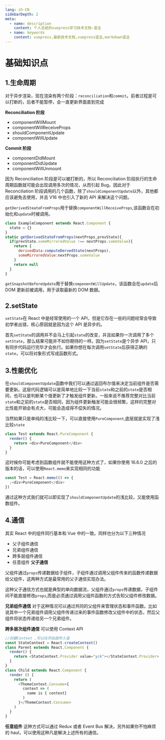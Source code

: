 ```yaml
---
lang: zh-CN
sidebarDepth: 2
meta:
  - name: description
    content: 个人总结的vuepress学习技术文档-语法
  - name: keywords
    content: vuepress,最新技术文档,vuepress语法,markdown语法
---
```


# 基础知识点

## 1.生命周期

对于异步渲染，现在渲染有两个阶段：`reconciliation`和`commit`。前者过程是可以打断的，后者不能暂停，会一直更新界面直到完成

**Reconciliation 阶段**

- componentWillMount
- componentWillReceiveProps
- shouldComponentUpdate
- componentWillUpdate

**Commit 阶段**

- componentDidMount
- componentDidUpdate
- componentWillUnmount

因为 Reconciliation 阶段是可以被打断的，所以 Reconciliation 阶段执行的生命周期函数就可能会出现调用多次的情况，从而引起 Bug。因此对于 Reconciliation 阶段调用的几个函数，除了`shouldComponentUpdate`以外，其他都应该避免去使用，并且 V16 中也引入了新的 API 来解决这个问题。

`getDerivedSteateFromProps`用于替换`componentWillReceiveProps`,该函数会在初始化和`update`时被调用。

```js
class ExampleComponent extends React.Component {
  state = {}
}
static getDerivedStateFromProps(nextProps,prevState){
  if(prevState.someMirroredValue !== nextProps.someValue){
    return {
      derivedData:computeDervedState(nextProps),
      someMirroredValue:nextProps.someValue
    }
    return null
  }
}
```

`getSnapshotBeforeUpdate`用于替换`componentWillUpdate`，该函数会在`update`后 DOM 更新前被调用，用于读取最新的 DOM 数据。

## 2.setState

`setState`在 React 中是经常使用的一个 API，但是它存在一些的问题经常会导致初学者出错，核心原因就是因为这个 API 是异步的。

首先`setState`的调用并不会马上引起`state`的改变，并且如果你一次调用了多个`setState`，那么结果可能并不如你期待的一样。因为`setState`是个异步 API，只有同步代码运行完毕才会执行。如果你想在每次调用`setState`后获得正确的`state`，可以将对象形式写成函数形式。

## 3.性能优化

在`shouldComponentUpdate`函数中我们可以通过返回布尔值来决定当前组件是否需要更新。这层代码逻辑可以是简单地比较一下当前`state`和之前的`state`是否相同，也可以是判断某个值更新了才触发组件更新。一般来说不推荐完整对比当前`state`和之前的`state`是否相同，因为组件更新触发可能会很频繁，这样的完整对比性能开销会有点大，可能会造成得不偿失的情况。

当然如果只是单纯的浅比较一下，可以直接使用`PureComponent`,底层就是实现了浅比较`state`

```js
class Test extends React.PureComponent {
  render() {
    return <div>PureComponent</div>
  }
}
```

这时候你可能考虑到函数组件就不能使用这种方式了，如果你使用 16.6.0 之后的版本的话，可以使用`React.memo`来实现相同的功能

```js
const Test = React.memo(() => {
  ;<div>PureComponent</div>
})
```

通过这种方式我们就可以即实现了`shouldComponentUpdate`的浅比较，又能使用函数组件。

## 4.通信

其实 React 中的组件同行基本和 Vue 中的一致。同样也分为以下三种情况

- 父子组件通信
- 兄弟组件通信
- 跨多层组件通信
- 任意组件
  **父子通信**

父组件通过`props`传递数据给子组件，子组件通过调用父组件传来的函数传递数据给父组件，这两种方式是最常用的父子通信实现办法。

这种父子通信方式也就是典型的单向数据流，父组件通过`props`传递数据，子组件间不能直接修改`props`,而是必须通过调用父组件函数的方式告知父组件修改数据。

**兄弟组件通信**
对于这种情况可以通过共同的父组件来管理状态和事件函数。比如说其中一个兄弟组件调用父组件传递过来的事件函数修改父组件中的状态，然后父组件将状态传递给另一个兄弟组件。

**跨多层次组件通信**
可以使用 Context API

```js
//创建Context ,可以在开始就传入值
const StateContext = React.createContext()
class Parent extends React.Component {
  render() {
    return <StateContext.Provider value="yck"></StateContext.Provider>
  }
}
class Child extends React.Component {
  render () {
    return (
      <ThemeContext.Consume>{
        context => (
          name is { context}
        )
      }</ThemeContext.Consume>
    )
  }
}
```

**任意组件**
这种方式可以通过 Redux 或者 Event Bus 解决，另外如果你不怕麻烦的 haul，可以使用这种凡是解决上述所有的通信。
